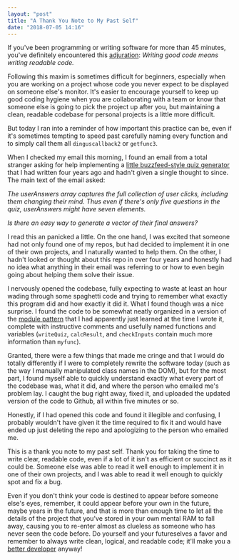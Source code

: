 ```yaml
---
layout: "post"
title: "A Thank You Note to My Past Self"
date: "2018-07-05 14:16"
---
```


If you've been programming or writing software for more than 45 minutes, you've definitely encountered this [adjuration](https://www.itworld.com/article/2898840/developers-say-the-best-code-is-readable-code.html): *Writing good code means writing readable code.*

Following this maxim is sometimes difficult for beginners, especially when you are working on a project whose code you never expect to be displayed on someone else's monitor. It's easier to encourage yourself to keep up good coding hygiene when you are collaborating with a team or know that someone else is going to pick the project up after you, but maintaining a clean, readable codebase for personal projects is a little more difficult.

But today I ran into a reminder of how important this practice can be, even if it's sometimes tempting to speed past carefully naming every function and to simply call them all ``dinguscallback2`` or ``getfunc3``.

When I checked my email this morning, I found an email from a total stranger asking for help implementing a [little buzzfeed-style quiz generator](https://github.com/jbierfeldt/bf-quiz) that I had written four years ago and hadn't given a single thought to since. The main text of the email asked:

*The userAnswers array captures the full collection of user clicks, including them changing their mind. Thus even if there's only five questions in the quiz, userAnswers might have seven elements.*

*Is there an easy way to generate a vector of their final answers?*

I read this an panicked a little. On the one hand, I was excited that someone had not only found one of my repos, but had decided to implement it in one of their own projects, and I naturally wanted to help them. On the other, I hadn't looked or thought about this repo in over four years and honestly had no idea what anything in their email was referring to or how to even begin going about helping them solve their issue.

I nervously opened the codebase, fully expecting to waste at least an hour wading through some spaghetti code and trying to remember what exactly this program did and how exactly it did it. What I found though was a nice surprise. I found the code to be somewhat neatly organized in a version of the [module pattern](https://yuiblog.com/blog/2007/06/12/module-pattern/) that I had apparently just learned at the time I wrote it, complete with instructive comments and usefully named functions and variables (``writeQuiz``, ``calcResult``, and ``checkInputs`` contain much more information than ``myfunc``).

Granted, there were a few things that made me cringe and that I would do totally differently if I were to completely rewrite the software today (such as the way I  manually manipulated class names in the DOM), but for the most part, I found myself able to quickly understand exactly what every part of the codebase was, what it did, and where the person who emailed me's problem lay. I caught the bug right away, fixed it, and uploaded the updated version of the code to Github, all within five minutes or so.

Honestly, if I had opened this code and found it illegible and confusing, I probably wouldn't have given it the time required to fix it and would have ended up just deleting the repo and apologizing to the person who emailed me.

This is a thank you note to my past self. Thank you for taking the time to write clear, readable code, even if a lot of it isn't as efficient or succinct as it could be. Someone else was able to read it well enough to implement it in one of their own projects, and I was able to read it well enough to quickly spot and fix a bug.

Even if you don't think your code is destined to appear before someone else's eyes, remember, it could appear before your own in the future, maybe years in the future, and that is more than enough time to let all the details of the project that you've stored in your own mental RAM to fall away, causing you to re-enter almost as clueless as someone who has never seen the code before. Do yourself and your futureselves a favor and remember to always write clean, logical, and readable code; it'll make you a [better developer](https://medium.com/@CodementorIO/good-developers-vs-bad-developers-fe9d2d6b582b) anyway!
